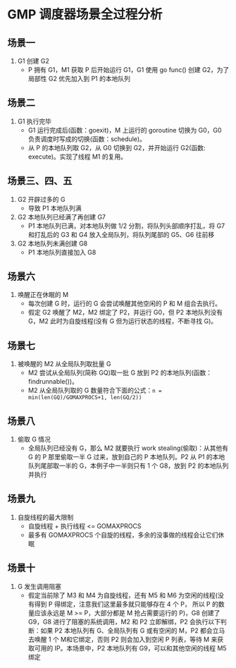# GMP 调度器场景全过程分析

## 场景一

1. G1 创建 G2
    - P 拥有 G1，M1 获取 P 后开始运行 G1，G1 使用 go func() 创建 G2，为了局部性 G2 优先加入到 P1 的本地队列

## 场景二

1. G1 执行完毕
    - G1 运行完成后(函数：goexit)，M 上运行的 goroutine 切换为 G0，G0 负责调度时写成的切换(函数：schedule)。
    - 从 P 的本地队列取 G2，从 G0 切换到 G2，并开始运行 G2(函数: execute)。实现了线程 M1 的复用。

## 场景三、四、五

1. G2 开辟过多的 G
    - 导致 P1 本地队列满
2. G2 本地队列已经满了再创建 G7
    - P1 本地队列已满，对本地队列做 1/2 分割，将队列头部顺序打乱，将 G7 和打乱后的 G3 和 G4 放入全局队列，将队列尾部的 G5、G6 往前移
3. G2 本地队列未满创建 G8
    - P1 本地队列直接加入 G8

## 场景六

1. 唤醒正在休眠的 M
    - 每次创建 G 时，运行的 G 会尝试唤醒其他空闲的 P 和 M 组合去执行。
    - 假定 G2 唤醒了 M2，M2 绑定了 P2，并运行 G0，但 P2 本地队列没有 G，M2 此时为自旋线程(没有 G 但为运行状态的线程，不断寻找 G)。

## 场景七

1. 被唤醒的 M2 从全局队列取批量 G
    - M2 尝试从全局队列(简称 GQ)取一批 G 放到 P2 的本地队列(函数：findrunnable())。
    - M2 从全局队列取的 G 数量符合下面的公式：`n = min(len(GQ)/GOMAXPROCS+1, len(GQ/2))`

## 场景八

1. 偷取 G 情况
    - 全局队列已经没有 G，那么 M2 就要执行 work stealing(偷取)：从其他有 G 的 P 那里偷取一半 G 过来，放到自己的 P 本地队列。P2 从 P1 的本地队列尾部取一半的 G，本例子中一半则只有 1 个 G8，放到 P2 的本地队列并执行

## 场景九

1. 自旋线程的最大限制
    - 自旋线程 + 执行线程 <= GOMAXPROCS
    - 最多有 GOMAXPROCS 个自旋的线程，多余的没事做的线程会让它们休眠

## 场景十

1. G 发生调用阻塞
    - 假定当前除了 M3 和 M4 为自旋线程，还有 M5 和 M6 为空闲的线程(没有得到 P 得绑定，注意我们这里最多就只能够存在 4 个 P，
      所以 P 的数量应该永远是 M >= P，大部分都是 M 抢占需要运行的 P)，G8 创建了 G9，G8 进行了阻塞的系统调用，M2 和 P2 立即解绑，P2 会执行以下判断：如果 P2 本地队列有 G、全局队列有 G 或有空闲的 M，P2 都会立马去唤醒 1 个 M和它绑定，否则 P2 则会加入到空闲 P 列表，等待 M 来获取可用的 IP。本场景中，P2 本地队列有 G9，可以和其他空闲的线程 M5 绑定
